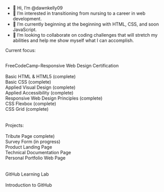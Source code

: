 - 👋 Hi, I’m @dawnkelly09
- 👀 I’m interested in transitioning from nursing to a career in web development.
- 🌱 I’m currently beginning at the beginning with HTML, CSS, and soon JavaScript.
- 💞️ I’m looking to collaborate on coding challenges that will stretch my abilities and help me show myself what I can accomplish.

Current focus: 
<br><br>

FreeCodeCamp-Responsive Web Design Certification <br><br>
  Basic HTML & HTML5 (complete) <br>
  Basic CSS (complete) <br>
  Applied Visual Design (complete) <br>
  Applied Accessibility (complete) <br>
  Responsive Web Design Principles (complete) <br>
  CSS Flexbox (complete) <br>
  CSS Grid (complete) <br>
  <br><br>
  Projects: <br><br>
    Tribute Page complete)<br>
    Survey Form (in progress)<br>
    Product Landing Page <br>
    Technical Documentation Page<br>
    Personal Portfolio Web Page <br>
    <br><br>
  GitHub Learning Lab <br><br>
    Introduction to GitHub <br>
    
  

<!---
dawnkelly09/dawnkelly09 is a ✨ special ✨ repository because its `README.md` (this file) appears on your GitHub profile.
You can click the Preview link to take a look at your changes.
--->
